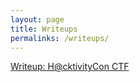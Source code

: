 ```yaml
---
layout: page
title: Writeups
permalinks: /writeups/
---
```


[Writeup: H@cktivityCon CTF](/writeups/2020-ctf-hacktivitycon)<br />
